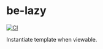 # be-lazy

[![CI](https://github.com/bahrus/be-lazy/actions/workflows/CI.yml/badge.svg)](https://github.com/bahrus/be-lazy/actions/workflows/CI.yml)

Instantiate template when viewable.